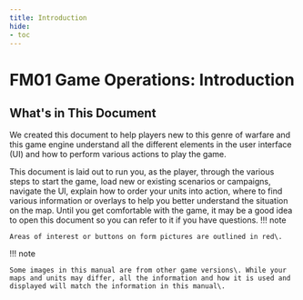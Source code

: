 ```yaml
---
title: Introduction
hide: 
- toc
---
```

# FM01 Game Operations: Introduction

## What's in This Document

We created this document to help players new to this genre of warfare and this game engine understand all the different elements in the user interface \(UI\) and how to perform various actions to play the game\. 

This document is laid out to run you, as the player, through the various steps to start the game, load new or existing scenarios or campaigns, navigate the UI, explain how to order your units into action, where to find various information or overlays to help you better understand the situation on the map\. Until you get comfortable with the game, it may be a good idea to open this document so you can refer to it if you have questions\.
!!! note

    Areas of interest or buttons on form pictures are outlined in red\.

!!! note

    Some images in this manual are from other game versions\. While your maps and units may differ, all the information and how it is used and displayed will match the information in this manual\.